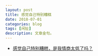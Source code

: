 ```yaml
---
layout: post
title: 感觉自己特别糟糕
date: 2018-07-01
categories: blog
tags: [闲扯]
description: 文章金句。
---
```



- [感觉自己特别糟糕，是我情商太低了吗？](http://www.lukou.com/userfeed/16455921)
